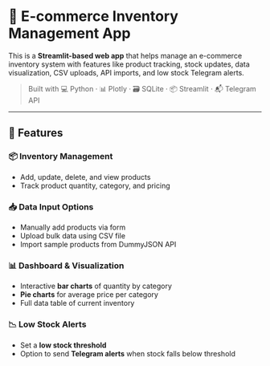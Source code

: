 # 🛒 E-commerce Inventory Management App

This is a **Streamlit-based web app** that helps manage an e-commerce inventory system with features like product tracking, stock updates, data visualization, CSV uploads, API imports, and low stock Telegram alerts.

> Built with 💻 Python · 📊 Plotly · 🗃 SQLite · 📦 Streamlit · 📬 Telegram API

---

## 🔧 Features

### 📦 Inventory Management
- Add, update, delete, and view products  
- Track product quantity, category, and pricing

### 📥 Data Input Options
- Manually add products via form  
- Upload bulk data using CSV file  
- Import sample products from DummyJSON API

### 📊 Dashboard & Visualization
- Interactive **bar charts** of quantity by category  
- **Pie charts** for average price per category  
- Full data table of current inventory

### 📉 Low Stock Alerts
- Set a **low stock threshold**  
- Option to send **Telegram alerts** when stock falls below threshold

